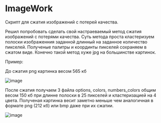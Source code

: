 # ImageWork
Скрипт для сжатия изображений с потерей качества.

Решил попробовать сделать свой настраеваемый метод сжатия изображений с потерями качества.
Суть метода проста кластеризуем полоски изображенния заданной длинный на заданное количество пикселей.
Полученые палитры и координты пикселей сохраняем в сжатом виде.
Конечно такой метод хуже jpg на большинстве картинок.

Пример:

До сжатия png картинка весом 565 кб

![image](https://user-images.githubusercontent.com/72144415/220369446-8548f97d-9123-40b0-a735-3619713efebd.png)


После сжатия получаем 3 файла options, colors, numbers_colors общим весом 150 кб при длинне полоски в 25 пикселей и кластеризацией на 4 цвета.
Полученая картинка весит заметно меньше чем аналогичная в формате png (212 кб) или bmp даже при их сжатии.

![image](https://user-images.githubusercontent.com/72144415/220367438-3f981f5d-a367-4be7-9853-721c684b840c.png)

